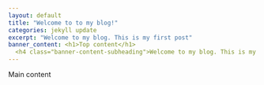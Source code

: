 ```yaml
---
layout: default
title: "Welcome to to my blog!"
categories: jekyll update
excerpt: "Welcome to my blog. This is my first post"
banner_content: <h1>Top content</h1>
  <h4 class="banner-content-subheading">Welcome to my blog. This is my first post</h4>
---
```


Main content

